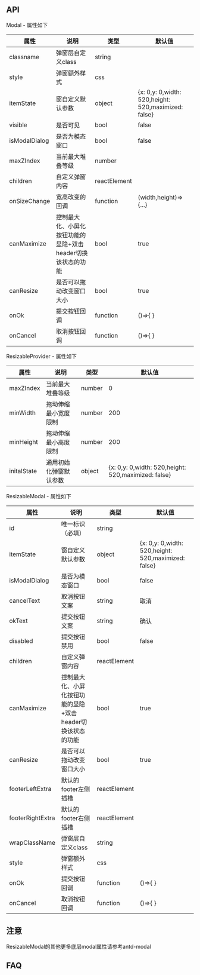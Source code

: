 ## API

Modal - 属性如下

| 属性          | 说明                                                        | 类型         | 默认值                                              |
| ------------- | ----------------------------------------------------------- | ------------ | --------------------------------------------------- |
| classname     | 弹窗层自定义class                                           | string       |                                                     |
| style         | 弹窗额外样式                                                | css          |                                                     |
| itemState     | 窗自定义默认参数                                            | object       | {x: 0,y: 0,width: 520,height: 520,maximized: false} |
| visible       | 是否可见                                                    | bool         | false                                               |
| isModalDialog | 是否为模态窗口                                              | bool         | false                                               |
| maxZIndex     | 当前最大堆叠等级                                            | number       |                                                     |
| children      | 自定义弹窗内容                                              | reactElement |                                                     |
| onSizeChange  | 宽高改变的回调                                              | function     | (width,height)=>{...}                               |
| canMaximize   | 控制最大化、小屏化按钮功能的显隐+双击header切换该状态的功能 | bool         | true                                                |
| canResize     | 是否可以拖动改变窗口大小                                    | bool         | true                                                |
| onOk          | 提交按钮回调                                                | function     | ()=>{ }                                             |
| onCancel      | 取消按钮回调                                                | function     | ()=>{ }                                             |

ResizableProvider - 属性如下

| 属性        | 说明                   | 类型   | 默认值                                              |
| ----------- | ---------------------- | ------ | --------------------------------------------------- |
| maxZIndex   | 当前最大堆叠等级       | number | 0                                                   |
| minWidth    | 拖动伸缩最小宽度限制   | number | 200                                                 |
| minHeight   | 拖动伸缩最小高度限制   | number | 200                                                 |
| initalState | 通用初始化弹窗默认参数 | object | {x: 0,y: 0,width: 520,height: 520,maximized: false} |

ResizableModal - 属性如下

| 属性             | 说明                                                        | 类型         | 默认值                                              |
| ---------------- | ----------------------------------------------------------- | ------------ | --------------------------------------------------- |
| id               | 唯一标识（必填）                                            | string       |                                                     |
| itemState        | 窗自定义默认参数                                            | object       | {x: 0,y: 0,width: 520,height: 520,maximized: false} |
| isModalDialog    | 是否为模态窗口                                              | bool         | false                                               |
| cancelText       | 取消按钮文案                                                | string       | 取消                                                |
| okText           | 提交按钮文案                                                | string       | 确认                                                |
| disabled         | 提交按钮禁用                                                | bool         | false                                               |
| children         | 自定义弹窗内容                                              | reactElement |                                                     |
| canMaximize      | 控制最大化、小屏化按钮功能的显隐+双击header切换该状态的功能 | bool         | true                                                |
| canResize        | 是否可以拖动改变窗口大小                                    | bool         | true                                                |
| footerLeftExtra  | 默认的footer左侧插槽                                        | reactElement |                                                     |
| footerRightExtra | 默认的footer右侧插槽                                        | reactElement |                                                     |
| wrapClassName    | 弹窗层自定义class                                           | string       |                                                     |
| style            | 弹窗额外样式                                                | css          |                                                     |
| onOk             | 提交按钮回调                                                | function     | ()=>{ }                                             |
| onCancel         | 取消按钮回调                                                | function     | ()=>{ }                                             |

## 注意
ResizableModal的其他更多底层modal属性请参考antd-modal

## FAQ